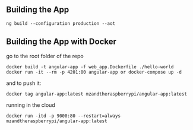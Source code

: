 ## Building the App

`ng build --configuration production --aot`  

## Building the App with Docker

go to the root folder of the repo  

```
docker build -t angular-app -f web_app.Dockerfile ./hello-world
docker run -it --rm -p 4201:80 angular-app or docker-compose up -d
```  

and to push it:  

```
docker tag angular-app:latest mzandtheraspberrypi/angular-app:latest
```

running in the cloud

```
docker run -itd -p 9000:80 --restart=always mzandtheraspberrypi/angular-app:latest
```

